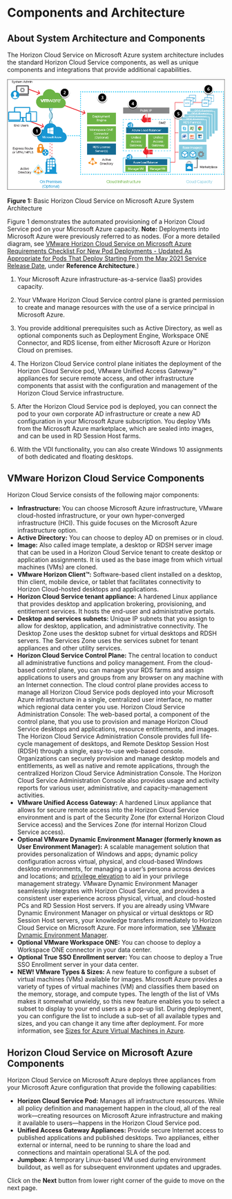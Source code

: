 # Components and Architecture

## About System Architecture and Components

The Horizon Cloud Service on Microsoft Azure system architecture includes the standard Horizon Cloud Service components, as well as unique components and integrations that provide additional capabilities.

   ![ws name.](media/caa1.png)
   
   **Figure 1:** Basic Horizon Cloud Service on Microsoft Azure System Architecture
   
Figure 1 demonstrates the automated provisioning of a Horizon Cloud Service pod on your Microsoft Azure capacity. **Note:** Deployments into Microsoft Azure were previously referred to as nodes. (For a more detailed diagram, see [VMware Horizon Cloud Service on Microsoft Azure Requirements Checklist For New Pod Deployments - Updated As Appropriate for Pods That Deploy Starting From the May 2021 Service Release Date](https://docs.vmware.com/en/VMware-Horizon-Cloud-Service/services/hzncloudmsazure.getstarted15/GUID-5F69086E-E061-48F3-93D9-9705B8B5FD8A.html), under **Reference Architecture**.)

1. Your Microsoft Azure infrastructure-as-a-service (IaaS) provides capacity.

2. Your VMware Horizon Cloud Service control plane is granted permission to create and manage resources with the use of a service principal in Microsoft Azure.

3. You provide additional prerequisites such as Active Directory, as well as optional components such as Deployment Engine, Workspace ONE Connector, and RDS license, from either Microsoft Azure or Horizon Cloud on premises.

4. The Horizon Cloud Service control plane initiates the deployment of the Horizon Cloud Service pod, VMware Unified Access Gateway™ appliances for secure remote access, and other infrastructure components that assist with the configuration and management of the Horizon Cloud Service infrastructure.

5. After the Horizon Cloud Service pod is deployed, you can connect the pod to your own corporate AD infrastructure or create a new AD configuration in your Microsoft Azure subscription. You deploy VMs from the Microsoft Azure marketplace, which are sealed into images, and can be used in RD Session Host farms.

6. With the VDI functionality, you can also create Windows 10 assignments of both dedicated and floating desktops.


## **VMware Horizon Cloud Service Components**

Horizon Cloud Service consists of the following major components:

  - **Infrastructure:** You can choose Microsoft Azure infrastructure, VMware cloud-hosted infrastructure, or your own hyper-converged infrastructure (HCI). This guide focuses on the Microsoft Azure infrastructure option.
  - **Active Directory:** You can choose to deploy AD on premises or in cloud.
  - **Image:** Also called image template, a desktop or RDSH server image that can be used in a Horizon Cloud Service tenant to create desktop or application assignments. It is used as the base image from which virtual machines (VMs) are cloned.
  - **VMware Horizon Client™:** Software-based client installed on a desktop, thin client, mobile device, or tablet that facilitates connectivity to Horizon Cloud-hosted desktops and applications.
  - **Horizon Cloud Service tenant appliance:** A hardened Linux appliance that provides desktop and application brokering, provisioning, and entitlement services. It hosts the end-user and administrative portals.
  - **Desktop and services subnets:** Unique IP subnets that you assign to allow for desktop, application, and administrative connectivity. The Desktop Zone uses the desktop subnet for virtual desktops and RDSH servers. The Services Zone uses the services subnet for tenant appliances and other utility services.
  - **Horizon Cloud Service Control Plane:** The central location to conduct all administrative functions and policy management. From the cloud-based control plane, you can manage your RDS farms and assign applications to users and groups from any browser on any machine with an Internet connection. The cloud control plane provides access to manage all Horizon Cloud Service pods deployed into your Microsoft Azure infrastructure in a single, centralized user interface, no matter which regional data center you use.
Horizon Cloud Service Administration Console: The web-based portal, a component of the control plane, that you use to provision and manage Horizon Cloud Service desktops and applications, resource entitlements, and images. The Horizon Cloud Service Administration Console provides full life-cycle management of desktops, and Remote Desktop Session Host (RDSH) through a single, easy-to-use web-based console. Organizations can securely provision and manage desktop models and entitlements, as well as native and remote applications, through the centralized Horizon Cloud Service Administration Console. The Horizon Cloud Service Administration Console also provides usage and activity reports for various user, administrative, and capacity-management activities.
  - **VMware Unified Access Gateway:** A hardened Linux appliance that allows for secure remote access into the Horizon Cloud Service environment and is part of the Security Zone (for external Horizon Cloud Service access) and the Services Zone (for internal Horizon Cloud Service access).
  - **Optional VMware Dynamic Environment Manager (formerly known as User Environment Manager):** A scalable management solution that provides personalization of Windows and apps; dynamic policy configuration across virtual, physical, and cloud-based Windows desktop environments, for managing a user’s persona across devices and locations; and [privilege elevation](https://www.youtube.com/watch?v=YlMbz13dQpE&index=25&list=PLfr3uvmY7hBwGeHiVIfo7rGA7rk4yemEV) to aid in your privilege management strategy. VMware Dynamic Environment Manager seamlessly integrates with Horizon Cloud Service, and provides a consistent user experience across physical, virtual, and cloud-hosted PCs and RD Session Host servers. If you are already using VMware Dynamic Environment Manager on physical or virtual desktops or RD Session Host servers, your knowledge transfers immediately to Horizon Cloud Service on Microsoft Azure. For more information, see [VMware Dynamic Environment Manager](https://techzone.vmware.com/quick-start-tutorial-vmware-horizon-cloud-service-microsoft-azure).
  - **Optional VMware Workspace ONE:** You can choose to deploy a Workspace ONE connector in your data center.
  - **Optional True SSO Enrollment server:** You can choose to deploy a True SSO Enrollment server in your data center.
  - **NEW! VMware Types & Sizes:** A new feature to configure a subset of virtual machines (VMs) available for images. Microsoft Azure provides a variety of types of virtual machines (VM) and classifies them based on the memory, storage, and compute types. The length of the list of VMs makes it somewhat unwieldy, so this new feature enables you to select a subset to display to your end users as a pop-up list. During deployment, you can configure the list to include a sub-set of all available types and sizes, and you can change it any time after deployment. For more information, see [Sizes for Azure Virtual Machines in Azure](https://docs.microsoft.com/en-us/azure/virtual-machines/sizes).


## **Horizon Cloud Service on Microsoft Azure Components**

Horizon Cloud Service on Microsoft Azure deploys three appliances from your Microsoft Azure configuration that provide the following capabilities:

  - **Horizon Cloud Service Pod:** Manages all infrastructure resources. While all policy definition and management happen in the cloud, all of the real work––creating resources on Microsoft Azure infrastructure and making it available to users––happens in the Horizon Cloud Service pod.
  - **Unified Access Gateway Appliances:** Provide secure Internet access to published applications and published desktops. Two appliances, either external or internal, need to be running to share the load and connections and maintain operational SLA of the pod.
  - **Jumpbox:** A temporary Linux-based VM used during environment buildout, as well as for subsequent environment updates and upgrades.


Click on the **Next** button from lower right corner of the guide to move on the next page.
